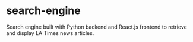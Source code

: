 # search-engine
Search engine built with Python backend and React.js frontend to retrieve and display LA Times news articles.
